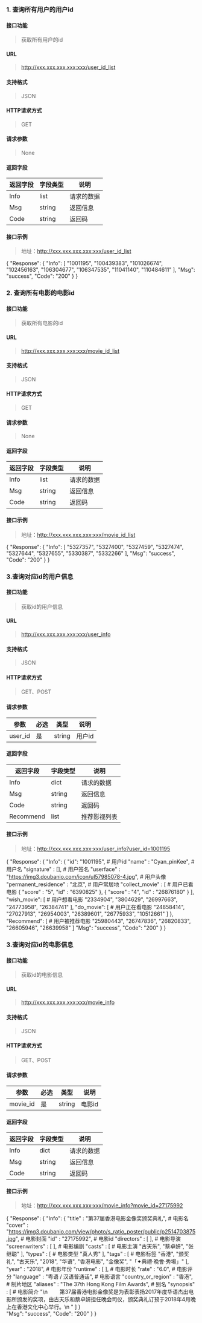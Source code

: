 ###  1. 查询所有用户的用户id

####  接口功能

> 获取所有用户的id

#### URL

> http://xxx.xxx.xxx.xxx:xxx/user_id_list

#### 支持格式

> JSON

#### HTTP请求方式

> GET

#### 请求参数

> None

#### 返回字段

| 返回字段 | 字段类型 | 说明       |
| -------- | -------- | ---------- |
| Info     | list     | 请求的数据 |
| Msg      | string   | 返回信息   |
| Code     | string   | 返回码     |

#### 接口示例

> 地址：http://xxx.xxx.xxx.xxx:xxx/user_id_list

{
        "Response": {
                "Info": [ 
                        "1001195",
                        "100439383",
                        "101026674",
                        "102456163",
                        "106304677",
                        "106347535",
                        "11041140",
                        "110484611"
                ],
                "Msg": "success",
                "Code": "200"
        }
}





### 2. 查询所有电影的电影id

#### 接口功能

> 获取所有电影的id

#### URL

> http://xxx.xxx.xxx.xxx:xxx/movie_id_list

#### 支持格式

> JSON

#### HTTP请求方式

> GET

#### 请求参数

> None

#### 返回字段

| 返回字段 | 字段类型 | 说明       |
| -------- | -------- | ---------- |
| Info     | list     | 请求的数据 |
| Msg      | string   | 返回信息   |
| Code     | string   | 返回码     |

#### 接口示例

> 地址：http://xxx.xxx.xxx.xxx:xxx/movie_id_list

{
        "Response": {
	       "Info": [ 
	              	"5327357",
        	        "5327400",
                	"5327459",
                	"5327474",
                	"5327644",
                	"5327655",
                	"5330387",
                 	"5332266"
	       ],
	"Msg": "success",
	"Code": "200"
        }
}





### 3.查询对应id的用户信息

#### 接口功能

> 获取id的用户信息

#### URL

> http://xxx.xxx.xxx.xxx:xxx/user_info

#### 支持格式

> JSON

#### HTTP请求方式

> GET、POST

#### 请求参数

| 参数    | 必选 | 类型   | 说明   |
| ------- | ---- | ------ | ------ |
| user_id | 是   | string | 用户id |

#### 返回字段

| 返回字段  | 字段类型 | 说明         |
| --------- | -------- | ------------ |
| Info      | dict     | 请求的数据   |
| Msg       | string   | 返回信息     |
| Code      | string   | 返回码       |
| Recommend | list     | 推荐影视列表 |

#### 接口示例

> 地址：http://xxx.xxx.xxx.xxx:xxx/user_info?user_id=1001195

{
        "Response": {
                "Info": {
                        "id": "1001195",	# 用户id
                        "name" : "Cyan_pinKee",	# 用户名
                        "signature" : [],	# 用户签名
                        "userface" : "https://img3.doubanio.com/icon/ul57985078-4.jpg",	# 用户头像
                        "permanent_residence" : "北京",	# 用户常居地
                        "collect_movie" : [		# 用户已看电影
                                {
                                        "score" : "5",
                                        "id" : "6390825"
                                },
                                {
                                        "score" : "4",
                                        "id" : "26876180"
                                }
                        ],
                        "wish_movie": [		# 用户想看电影
                                "2334904",
                                "3804629",
                                "26997663",
                                "24773958",
                                "26384741"
                        ],
                        "do_movie": [		# 用户正在看电影
                                "24858414",
                                "27027913",
                                "26954003",
                                "26389601",
                                "26775933",
                                "10512661"
                        ]
                },
                "Recommend": [		# 用户被推荐电影
                        "25980443",
                        "26747836",
                        "26820833",
                        "26605946",
                        "26639958"
                ]
                "Msg": "success",
                "Code": "200"
        }
}





### 3.查询对应id的电影信息

#### 接口功能

> 获取id的电影信息

#### URL

> http://xxx.xxx.xxx.xxx:xxx/movie_info

#### 支持格式

> JSON

#### HTTP请求方式

> GET、POST

#### 请求参数

| 参数     | 必选 | 类型   | 说明   |
| -------- | ---- | ------ | ------ |
| movie_id | 是   | string | 电影id |

#### 返回字段

| 返回字段 | 字段类型 | 说明       |
| -------- | -------- | ---------- |
| Info     | dict     | 请求的数据 |
| Msg      | string   | 返回信息   |
| Code     | string   | 返回码     |

#### 接口示例

> 地址：http://xxx.xxx.xxx.xxx:xxx/movie_info?movie_id=27175992

{
        "Response": {
                "Info": {
                        "title" : "第37届香港电影金像奖颁奖典礼",		# 电影名
                        "cover" : "https://img3.doubanio.com/view/photo/s_ratio_poster/public/p2514703875.jpg",	# 电影封面
                        "id" : "27175992",		# 电影id
                        "directors" : [ ],		# 电影导演
                        "screenwriters" : [ ],	# 电影编剧
                        "casts" : [		# 电影主演
                                "古天乐",
                                "蔡卓妍",
                                "张继聪"
                        ],
                "types" : [		# 电影类型
                        "真人秀"
                ],
                "tags" : [		# 电影标签
                        "香港",
                        "颁奖礼",
                        "古天乐",
                        "2018",
                        "华语",
                        "香港电影",
                        "金像奖",
                        "「✦典禮·晚會·秀場」"
                ],
                "year" : "2018",		# 电影年份
                "runtime" : [ ],		# 电影时长
                "rate" : "6.0",			# 电影评分
                "language" : "粤语 / 汉语普通话",	# 电影语言
                "country_or_region" : "香港",		# 制片地区
                "aliases" : "The 37th Hong Kong Film Awards",	# 别名
                "synopsis" : [		# 电影简介
                        "\n                                　　第37届香港电影金像奖是为表彰表扬2017年度华语杰出电影所颁发的奖项，由古天乐和蔡卓妍担任晚会司仪，颁奖典礼订预于2018年4月晚上在香港文化中心举行。\n                        "
                ]
                }       
                "Msg": "success",
                "Code": "200"
        }
}